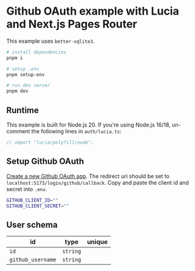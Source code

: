 # Github OAuth example with Lucia and Next.js Pages Router

This example uses `better-sqlite3`.

```bash
# install dependencies
pnpm i

# setup .env
pnpm setup-env

# run dev server
pnpm dev
```

## Runtime

This example is built for Node.js 20. If you're using Node.js 16/18, un-comment the following lines in `auth/lucia.ts`:

```ts
// import "lucia/polyfill/node";
```

## Setup Github OAuth

[Create a new Github OAuth app](https://docs.github.com/en/apps/oauth-apps/building-oauth-apps/creating-an-oauth-app). The redirect uri should be set to `localhost:5173/login/github/callback`. Copy and paste the client id and secret into `.env`.

```bash
GITHUB_CLIENT_ID=""
GITHUB_CLIENT_SECRET=""
```

## User schema

| id                | type     | unique |
| ----------------- | -------- | :----: |
| `id`              | `string` |        |
| `github_username` | `string` |        |

